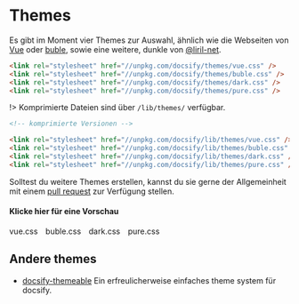 # Themes

Es gibt im Moment vier Themes zur Auswahl, ähnlich wie die Webseiten von [Vue](//vuejs.org) oder [buble](//buble.surge.sh), sowie eine weitere, dunkle von [@liril-net](https://github.com/liril-net).

```html
<link rel="stylesheet" href="//unpkg.com/docsify/themes/vue.css" />
<link rel="stylesheet" href="//unpkg.com/docsify/themes/buble.css" />
<link rel="stylesheet" href="//unpkg.com/docsify/themes/dark.css" />
<link rel="stylesheet" href="//unpkg.com/docsify/themes/pure.css" />
```

!> Komprimierte Dateien sind über `/lib/themes/` verfügbar.

```html
<!-- komprimierte Versionen -->

<link rel="stylesheet" href="//unpkg.com/docsify/lib/themes/vue.css" />
<link rel="stylesheet" href="//unpkg.com/docsify/lib/themes/buble.css" />
<link rel="stylesheet" href="//unpkg.com/docsify/lib/themes/dark.css" />
<link rel="stylesheet" href="//unpkg.com/docsify/lib/themes/pure.css" />
```

Solltest du weitere Themes erstellen, kannst du sie gerne der Allgemeinheit mit einem [pull request](https://github.com/docsifyjs/docsify/pulls) zur Verfügung stellen.

#### Klicke hier für eine Vorschau

<div class="demo-theme-preview">
  <a data-theme="vue">vue.css</a>
  <a data-theme="buble">buble.css</a>
  <a data-theme="dark">dark.css</a>
  <a data-theme="pure">pure.css</a>
</div>

<style>
  .demo-theme-preview a {
    padding-right: 10px;
  }

  .demo-theme-preview a:hover {
    cursor: pointer;
    text-decoration: underline;
  }
</style>

<script>
  var preview = Docsify.dom.find('.demo-theme-preview');
  var themes = Docsify.dom.findAll('[rel="stylesheet"]');

  preview.onclick = function (e) {
    var title = e.target.getAttribute('data-theme')

    themes.forEach(function (theme) {
      theme.disabled = theme.title !== title
    });
  };
</script>

## Andere themes

- [docsify-themeable](https://jhildenbiddle.github.io/docsify-themeable/#/) Ein erfreulicherweise einfaches theme system für docsify.
